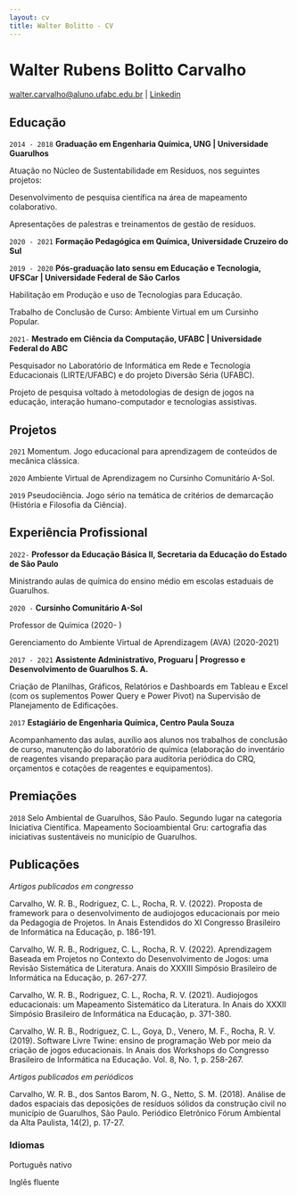 ```yaml
---
layout: cv
title: Walter Bolitto - CV
---
```

# Walter Rubens Bolitto Carvalho
<div id="webaddress">
<a href="walter.carvalho@aluno.ufabc.edu.br">walter.carvalho@aluno.ufabc.edu.br</a>
| <a href="https://br.linkedin.com/in/walter-bolitto">Linkedin</a>
</div>


## Educação

`2014 - 2018`
__Graduação em Engenharia Química, UNG | Universidade Guarulhos__

Atuação no Núcleo de Sustentabilidade em Resíduos, nos seguintes projetos:

Desenvolvimento de pesquisa científica na área de mapeamento colaborativo.

Apresentações de palestras e treinamentos de gestão de resíduos.

`2020 - 2021`
__Formação Pedagógica em Química, Universidade Cruzeiro do Sul__


`2019 - 2020`
__Pós-graduação lato sensu em Educação e Tecnologia, UFSCar | Universidade Federal de São Carlos__

Habilitação em Produção e uso de Tecnologias para Educação.

Trabalho de Conclusão de Curso: Ambiente Virtual em um Cursinho Popular.

`2021-`
__Mestrado em Ciência da Computação, UFABC | Universidade Federal do ABC__

Pesquisador no Laboratório de Informática em Rede e Tecnologia Educacionais (LIRTE/UFABC) e do projeto Diversão Séria (UFABC).

Projeto de pesquisa voltado à metodologias de design de jogos na educação, interação humano-computador e tecnologias assistivas.

## Projetos

`2021`
Momentum. Jogo educacional para aprendizagem de conteúdos de mecânica clássica.

`2020`
Ambiente Virtual de Aprendizagem no Cursinho Comunitário A-Sol.

`2019`
Pseudociência. Jogo sério na temática de critérios de demarcação (História e Filosofia da Ciência).

## Experiência Profissional

`2022-`
__Professor da Educação Básica II, Secretaria da Educação do Estado de São Paulo__

Ministrando aulas de química do ensino médio em escolas estaduais de Guarulhos.

`2020 -`
__Cursinho Comunitário A-Sol__

Professor de Química (2020- )

Gerenciamento do Ambiente Virtual de Aprendizagem (AVA) (2020-2021)

`2017 - 2021`
__Assistente Administrativo, Proguaru | Progresso e Desenvolvimento de Guarulhos S. A.__

Criação de Planilhas, Gráficos, Relatórios e Dashboards em Tableau e Excel (com os suplementos Power Query e Power Pivot) na Supervisão de Planejamento de Edificações.

`2017`
__Estagiário de Engenharia Química, Centro Paula Souza__

Acompanhamento das aulas, auxílio aos alunos nos trabalhos de conclusão de curso, manutenção do laboratório de química (elaboração do inventário de reagentes visando preparação para auditoria periódica do CRQ, orçamentos e cotações de reagentes e equipamentos).


## Premiações

`2018`
Selo Ambiental de Guarulhos, São Paulo. Segundo lugar na categoria Iniciativa Científica. Mapeamento Socioambiental Gru: cartografia das iniciativas sustentáveis no município de Guarulhos.

## Publicações

_Artigos publicados em congresso_

Carvalho, W. R. B., Rodriguez, C. L., Rocha, R. V. (2022). Proposta de framework para o desenvolvimento de audiojogos educacionais por meio da Pedagogia de Projetos. In Anais Estendidos do XI Congresso Brasileiro de Informática na Educação, p. 186-191.

Carvalho, W. R. B., Rodriguez, C. L., Rocha, R. V. (2022). Aprendizagem Baseada em Projetos no Contexto do Desenvolvimento de Jogos: uma Revisão Sistemática de Literatura. Anais do XXXIII Simpósio Brasileiro de Informática na Educação, p. 267-277.

Carvalho, W. R. B., Rodriguez, C. L., Rocha, R. V. (2021). Audiojogos educacionais: um Mapeamento Sistemático da Literatura. In Anais do XXXII Simpósio Brasileiro de Informática na Educação, p. 371-380.

Carvalho, W. R. B., Rodriguez, C. L., Goya, D., Venero, M. F., Rocha, R. V. (2019). Software Livre Twine: ensino de programação Web por meio da criação de jogos educacionais. In Anais dos Workshops do Congresso Brasileiro de Informática na Educação. Vol. 8, No. 1, p. 258-267.

_Artigos publicados em periódicos_

Carvalho, W. R. B., dos Santos Barom, N. G., Netto, S. M. (2018). Análise de dados espaciais das deposições de resíduos sólidos da construção civil no município de Guarulhos, São Paulo. Periódico Eletrônico Fórum Ambiental da Alta Paulista, 14(2), p. 17-27.

### Idiomas

Português nativo

Inglês fluente


<!-- ### Footer

Last updated: jun 2021 --> 

